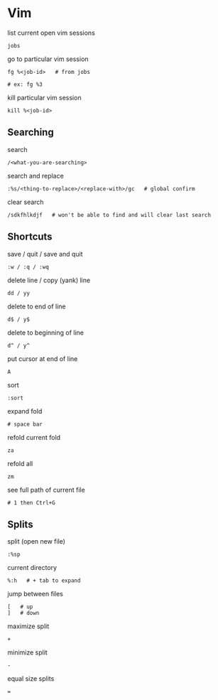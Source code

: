 # Vim
list current open vim sessions

    jobs

go to particular vim session

    fg %<job-id>   # from jobs
    
    # ex: fg %3

kill particular vim session

    kill %<job-id>

## Searching
search

    /<what-you-are-searching>

search and replace

    :%s/<thing-to-replace>/<replace-with>/gc   # global confirm

clear search

    /sdkfhlkdjf   # won't be able to find and will clear last search

## Shortcuts
save / quit / save and quit

    :w / :q / :wq

delete line / copy (yank) line

    dd / yy

delete to end of line

    d$ / y$

delete to beginning of line

    d^ / y^

put cursor at end of line

    A

sort

    :sort

expand fold

    # space bar

refold current fold

    za

refold all

    zm

see full path of current file

    # 1 then Ctrl+G



## Splits
split (open new file)

    :%sp

current directory

    %:h   # + tab to expand

jump between files

    [   # up
    ]   # down

maximize split

    +

minimize split

    -

equal size splits

    =